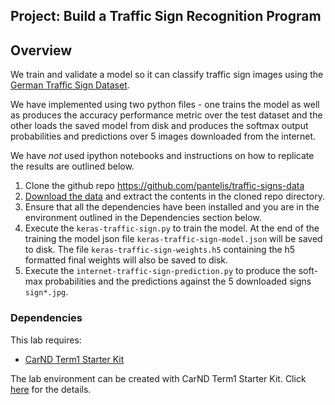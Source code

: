## Project: Build a Traffic Sign Recognition Program

Overview
---
We train and validate a model so it can classify traffic sign images using the [German Traffic Sign Dataset](http://benchmark.ini.rub.de/?section=gtsrb&subsection=dataset).

We have implemented using two python files - one trains the model as well as produces the accuracy performance metric over the test dataset and the other loads the saved model from disk and produces the softmax output probabilities and predictions over 5 images downloaded from the internet.

We have *not* used ipython notebooks and instructions on how to replicate the results are outlined below.

1. Clone the github repo https://github.com/pantelis/traffic-signs-data
2. [Download the data](https://d17h27t6h515a5.cloudfront.net/topher/2017/February/5898cd6f_traffic-signs-data/traffic-signs-data.zip) and extract the contents in the cloned repo directory.
3. Ensure that all the dependencies have been installed and you are in the environment outlined in the Dependencies section below.
4. Execute the ```keras-traffic-sign.py``` to train the model. At the end of the training the model json file ```keras-traffic-sign-model.json``` will be saved to disk. The file ```keras-traffic-sign-weights.h5``` containing the h5 formatted final weights will also be saved to disk.
5. Execute the ```internet-traffic-sign-prediction.py``` to produce the soft-max probabilities and the predictions against the 5 downloaded signs ```sign*.jpg```.

### Dependencies
This lab requires:

* [CarND Term1 Starter Kit](https://github.com/udacity/CarND-Term1-Starter-Kit)

The lab environment can be created with CarND Term1 Starter Kit. Click [here](https://github.com/udacity/CarND-Term1-Starter-Kit/blob/master/README.md) for the details.
